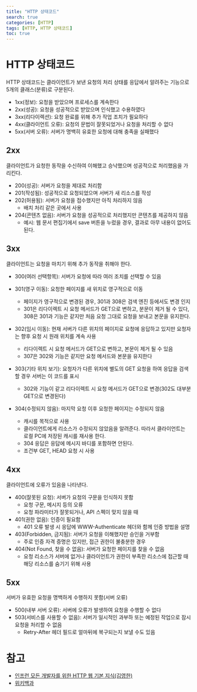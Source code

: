 ```yaml
---
title: "HTTP 상태코드"
search: true
categories: [HTTP]
tags: [HTTP, HTTP 상태코드]
toc: true
---
```


# HTTP 상태코드
HTTP 상태코드는 클라이언트가 보낸 요청의 처리 상태를 응답에서 알려주는 기능으로 5개의 클래스(분류)로 구분된다.

 - 1xx(정보): 요청을 받았으며 프로세스를 계속한다
 - 2xx(성공): 요청을 성공적으로 받았으며 인식했고 수용하였다
 - 3xx(리다이렉션): 요청 완료를 위해 추가 작업 조치가 필요하다
 - 4xx(클라이언트 오류): 요청의 문법이 잘못되었거나 요청을 처리할 수 없다
 - 5xx(서버 오류): 서버가 명백히 유효한 요청에 대해 충족을 실패했다

## 2xx
클라이언트가 요청한 동작을 수신하여 이해했고 승낙했으며 성공적으로 처리했음을 가리킨다.

- 200(성공): 서버가 요청을 제대로 처리함
- 201(작성됨): 성공적으로 요청되었으며 서버가 새 리소스를 작성
- 202(허용됨): 서버가 요청을 접수했지만 아직 처리하지 않음
  - 배치 처리 같은 곳에서 사용
- 204(콘텐츠 없음): 서버가 요청을 성공적으로 처리했지만 콘텐츠를 제공하지 않음
  - 예시: 웹 문서 편집기에서 save 버튼을 누렀을 경우, 결과로 아무 내용이 없어도 된다.

## 3xx
클라이언트는 요청을 마치기 위해 추가 동작을 취해야 한다.

- 300(여러 선택항목): 서버가 요청에 따라 여러 조치를 선택할 수 있음
- 301(영구 이동): 요청한 페이지를 새 위치로 영구적으로 이동
  - 페이지가 영구적으로 변경된 경우, 301과 308은 검색 엔진 등에서도 변경 인지
  - 301은 리다이렉트 시 요청 메서드가 GET으로 변하고, 분문이 제거 될 수 있다, 308은 301과 기능은 같지만 처음 요청 그대로 요청을 보내고 본문을 유지한다.

- 302(임시 이동): 현재 서버가 다른 위치의 페이지로 요청에 응답하고 있지만 요청자는 향후 요청 시 원래 위치를 계속 사용
  - 리다이렉트 시 요청 메서드가 GET으로 변하고, 본문이 제거 될 수 있음
  - 307은 302와 기능은 같지만 요청 메서드와 본문을 유지한다

- 303(기타 위치 보기): 요청자가 다른 위치에 별도의 GET 요청을 하여 응답을 검색할 경우 서버는 이 코드를 표시
  - 302와 기능이 같고 리다이렉트 시 요청 메서드가 GET으로 변경(302도 대부분 GET으로 변경된다)
- 304(수정되지 않음): 마지막 요청 이후 요청한 페이지는 수정되지 않음
  - 캐시를 목적으로 사용
  - 클라이언트에게 리소스가 수정되지 않았음을 알려준다. 따라서 클라이언트는 로컬 PC에 저장된 캐시를 재사용 한다.
  - 304 응답은 응답에 메시지 바디를 포함하면 안된다.
  - 조건부 GET, HEAD 요청 시 사용

## 4xx
클라이언트에 오류가 있음을 나타낸다.

- 400(잘못된 요청): 서버가 요청의 구문을 인식하지 못함
  - 요청 구문, 메시지 등의 오류
  - 요청 파라미터가 잘못되거나, API 스펙이 맞지 않을 때
- 401(권한 없음): 인증이 필요함
  - 401 오류 발생 시 응답에 WWW-Authenticate 헤더와 함께 인증 방법을 설명
- 403(Forbidden, 금지됨): 서버가 요청을 이해했지만 승인을 거부함
  - 주로 인증 자격 증명은 있지만, 접근 권한이 불충분한 경우
- 404(Not Found, 찾을 수 없음): 서버가 요청한 페이지를 찾을 수 없음
  - 요청 리소스가 서버에 없거나 클라이언트가 권한이 부족한 리소스에 접근할 때 해당 리소스를 숨기기 위해 사용

## 5xx
서버가 유효한 요청을 명백하게 수행하지 못함(서버 오류)

- 500(내부 서버 오류): 서버에 오류가 발생하여 요청을 수행할 수 없다
- 503(서비스를 사용할 수 없음): 서버가 일시적인 과부하 또는 예정된 작업으로 잠시 요청을 처리할 수 없음
  - Retry-After 헤더 필드로 얼마뒤에 복구되는지 보낼 수도 있음

# 참고

- [인프런 모든 개발자를 위한 HTTP 웹 기본 지식(김영한)](https://www.inflearn.com/course/http-%EC%9B%B9-%EB%84%A4%ED%8A%B8%EC%9B%8C%ED%81%AC/dashboard)
- [위키백과](https://ko.wikipedia.org/wiki/HTTP_%EC%83%81%ED%83%9C_%EC%BD%94%EB%93%9C#1xx_(%EC%A1%B0%EA%B1%B4%EB%B6%80_%EC%9D%91%EB%8B%B5))
